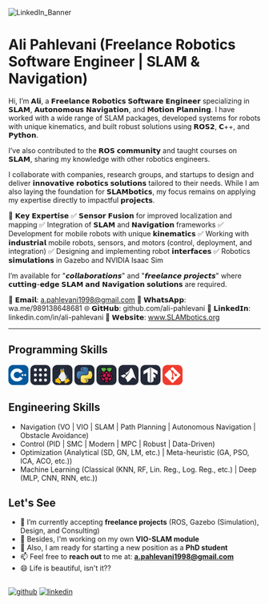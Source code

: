 ![LinkedIn_Banner](https://github.com/user-attachments/assets/b00dcedc-5f64-4166-b088-901736dc74a6)

# Ali Pahlevani (Freelance Robotics Software Engineer | SLAM & Navigation)
Hi, I’m 𝗔𝗹𝗶,
a 𝗙𝗿𝗲𝗲𝗹𝗮𝗻𝗰𝗲 𝗥𝗼𝗯𝗼𝘁𝗶𝗰𝘀 𝗦𝗼𝗳𝘁𝘄𝗮𝗿𝗲 𝗘𝗻𝗴𝗶𝗻𝗲𝗲𝗿 specializing in 𝗦𝗟𝗔𝗠, 𝗔𝘂𝘁𝗼𝗻𝗼𝗺𝗼𝘂𝘀 𝗡𝗮𝘃𝗶𝗴𝗮𝘁𝗶𝗼𝗻, and 𝗠𝗼𝘁𝗶𝗼𝗻 𝗣𝗹𝗮𝗻𝗻𝗶𝗻𝗴. I have worked with a wide range of SLAM packages, developed systems for robots with unique kinematics, and built robust solutions using 𝗥𝗢𝗦𝟮, 𝗖++, and 𝗣𝘆𝘁𝗵𝗼𝗻.

I’ve also contributed to the 𝗥𝗢𝗦 𝗰𝗼𝗺𝗺𝘂𝗻𝗶𝘁𝘆 and taught courses on 𝗦𝗟𝗔𝗠, sharing my knowledge with other robotics engineers.

I collaborate with companies, research groups, and startups to design and deliver 𝗶𝗻𝗻𝗼𝘃𝗮𝘁𝗶𝘃𝗲 𝗿𝗼𝗯𝗼𝘁𝗶𝗰𝘀 𝘀𝗼𝗹𝘂𝘁𝗶𝗼𝗻𝘀 tailored to their needs. While I am also laying the foundation for 𝗦𝗟𝗔𝗠𝗯𝗼𝘁𝗶𝗰𝘀, my focus remains on applying my expertise directly to impactful 𝗽𝗿𝗼𝗷𝗲𝗰𝘁𝘀.

🔑 𝗞𝗲𝘆 𝗘𝘅𝗽𝗲𝗿𝘁𝗶𝘀𝗲
✅ 𝗦𝗲𝗻𝘀𝗼𝗿 𝗙𝘂𝘀𝗶𝗼𝗻 for improved localization and mapping
✅ Integration of 𝗦𝗟𝗔𝗠 and 𝗡𝗮𝘃𝗶𝗴𝗮𝘁𝗶𝗼𝗻 frameworks
✅ Development for mobile robots with unique 𝗸𝗶𝗻𝗲𝗺𝗮𝘁𝗶𝗰𝘀
✅ Working with 𝗶𝗻𝗱𝘂𝘀𝘁𝗿𝗶𝗮𝗹 mobile robots, sensors, and motors (control, deployment, and integration)
✅ Designing and implementing robot 𝗶𝗻𝘁𝗲𝗿𝗳𝗮𝗰𝗲𝘀
✅ Robotics 𝘀𝗶𝗺𝘂𝗹𝗮𝘁𝗶𝗼𝗻𝘀 in Gazebo and NVIDIA Isaac Sim

I’m available for "𝙘𝙤𝙡𝙡𝙖𝙗𝙤𝙧𝙖𝙩𝙞𝙤𝙣𝙨" and "𝙛𝙧𝙚𝙚𝙡𝙖𝙣𝙘𝙚 𝙥𝙧𝙤𝙟𝙚𝙘𝙩𝙨" where 𝗰𝘂𝘁𝘁𝗶𝗻𝗴-𝗲𝗱𝗴𝗲 𝗦𝗟𝗔𝗠 𝗮𝗻𝗱 𝗡𝗮𝘃𝗶𝗴𝗮𝘁𝗶𝗼𝗻 𝘀𝗼𝗹𝘂𝘁𝗶𝗼𝗻𝘀 are required.

📧 𝗘𝗺𝗮𝗶𝗹: a.pahlevani1998@gmail.com
📱 𝗪𝗵𝗮𝘁𝘀𝗔𝗽𝗽: wa.me/989138648681
🌐 𝗚𝗶𝘁𝗛𝘂𝗯: github.com/ali-pahlevani
🔗 𝗟𝗶𝗻𝗸𝗲𝗱𝗜𝗻: linkedin.com/in/ali-pahlevani
🧩 𝗪𝗲𝗯𝘀𝗶𝘁𝗲: www.SLAMbotics.org

---
## Programming Skills
<div>
    <img src="https://github.com/tandpfun/skill-icons/blob/main/icons/CPP.svg" alt="cpp" width="40" height="40"/>
    <img src="https://github.com/tandpfun/skill-icons/blob/main/icons/ROS-Dark.svg" alt="ros" width="40" height="40"/>
    <img src="https://github.com/tandpfun/skill-icons/blob/main/icons/Linux-Dark.svg" alt="linux" width="40" height="40"/>
    <img src="https://github.com/tandpfun/skill-icons/blob/main/icons/Python-Dark.svg" alt="python" width="40" height="40"/>
    <img src="https://github.com/tandpfun/skill-icons/blob/main/icons/RaspberryPi-Dark.svg" alt="RPi" width="40" height="40"/>
    <img src="https://github.com/tandpfun/skill-icons/blob/main/icons/Matlab-Dark.svg" alt="matlab" width="40" height="40"/>
    <img src="https://github.com/tandpfun/skill-icons/blob/main/icons/TensorFlow-Dark.svg" alt="TF" width="40" height="40"/>
    <img src="https://github.com/tandpfun/skill-icons/blob/main/icons/Git.svg" alt="Git" width="40" height="40"/>
</div>

## Engineering Skills
+ Navigation (VO | VIO | SLAM | Path Planning | Autonomous Navigation | Obstacle Avoidance)
+ Control (PID | SMC | Modern | MPC | Robust | Data-Driven)
+ Optimization (Analytical (SD, GN, LM, etc.) | Meta-heuristic (GA, PSO, ICA, ACO, etc.))
+ Machine Learning (Classical (KNN, RF, Lin. Reg., Log. Reg., etc.) | Deep (MLP, CNN, RNN, etc.))

## Let's See
- 🔭 I’m currently accepting **freelance projects** (ROS, Gazebo (Simulation), Design, and Consulting)
- 🌱 Besides, I'm working on my own **VIO-SLAM module**
- 💬 Also, I am ready for starting a new position as a **PhD student**
- 📫 Feel free to **reach out** to me at: **a.pahlevani1998@gmail.com** 
- 😄 Life is beautiful, isn't it??

##

[<img src='https://cdn.jsdelivr.net/npm/simple-icons@3.0.1/icons/github.svg' alt='github' height='40'>](https://github.com/ali-pahlevani)  [<img src='https://cdn.jsdelivr.net/npm/simple-icons@3.0.1/icons/linkedin.svg' alt='linkedin' height='40'>](https://www.linkedin.com/in/ali-pahlevani/)  
